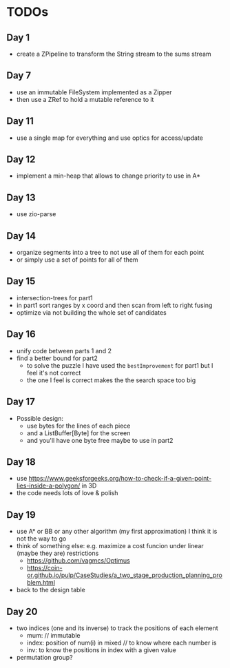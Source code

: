 # TODOs

## Day 1

- create a ZPipeline to transform the String stream to the sums stream

## Day 7

- use an immutable FileSystem implemented as a Zipper
- then use a ZRef to hold a mutable reference to it

## Day 11

- use a single map for everything and use optics for access/update

## Day 12

- implement a min-heap that allows to change priority to use in A*

## Day 13

- use zio-parse

## Day 14

- organize segments into a tree to not use all of them for each point
- or simply use a set of points for all of them

## Day 15

- intersection-trees for part1
- in part1 sort ranges by x coord and then scan from left to right fusing
- optimize via not building the whole set of candidates

## Day 16

- unify code between parts 1 and 2
- find a better bound for part2
  - to solve the puzzle I have used the `bestImprovement` for part1 but I feel it's not correct
  - the one I feel is correct makes the the search space too big

## Day 17

- Possible design:
  - use bytes for the lines of each piece
  - and a ListBuffer[Byte] for the screen
  - and you'll have one byte free maybe to use in part2

## Day 18

- use <https://www.geeksforgeeks.org/how-to-check-if-a-given-point-lies-inside-a-polygon/> in 3D
- the code needs lots of love & polish

## Day 19

- use A* or BB or any other algorithm (my first approximation) I think it is not the way to go
- think of something else: e.g. maximize a cost funcion under linear (maybe they are) restrictions
  - <https://github.com/vagmcs/Optimus>
  - <https://coin-or.github.io/pulp/CaseStudies/a_two_stage_production_planning_problem.html>
- back to the design table

## Day 20

- two indices (one and its inverse) to track the positions of each element
  - mum:   // immutable
  - index: position of num(i) in mixed // to know where each number is
  - inv:   to know the positions in index with a given value
- permutation group?
